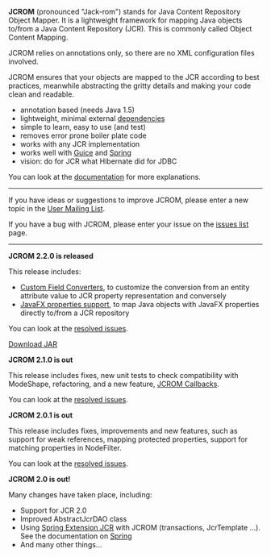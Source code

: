 

**JCROM** (pronounced "Jack-rom") stands for Java Content Repository Object Mapper. It is a lightweight framework for mapping Java objects to/from a Java Content Repository (JCR). This is commonly called Object Content Mapping.

JCROM relies on annotations only, so there are no XML configuration files involved.

JCROM ensures that your objects are mapped to the JCR according to best practices, meanwhile abstracting the gritty details and making your code clean and readable.

  * annotation based (needs Java 1.5)
  * lightweight, minimal external [dependencies](Dependencies.md)
  * simple to learn, easy to use (and test)
  * removes error prone boiler plate code
  * works with any JCR implementation
  * works well with [Guice](UsingWithGuice.md) and [Spring](UsingWithSpring.md)
  * vision: do for JCR what Hibernate did for JDBC

You can look at the [documentation](UserGuide.md) for more explanations.


---


If you have ideas or suggestions to improve JCROM, please enter a new topic in the [User Mailing List](http://groups.google.com/group/jcrom).

If you have a bug with JCROM, please enter your issue on the [issues list](https://code.google.com/p/jcrom/issues/list) page.


---


**JCROM 2.2.0 is released**

This release includes:
  * [Custom Field Converters](Properties#Custom_converter.md), to customize the conversion from an entity attribute value to JCR property representation and conversely
  * [JavaFX properties support](JavaFXPropertiesSupport.md), to map Java objects with JavaFX properties directly to/from a JCR repository

You can look at the [resolved issues](http://code.google.com/p/jcrom/issues/list?can=1&q=label%3AMilestone-Release2.2.0).

[Download JAR](https://jcrom.googlecode.com/svn/repo/releases/org/jcrom/jcrom/2.2.0/jcrom-2.2.0.jar)

**JCROM 2.1.0 is out**

This release includes fixes, new unit tests to check compatibility with ModeShape, refactoring, and a new feature, [JCROM Callbacks](JcromCallback.md).

You can look at the [resolved issues](http://code.google.com/p/jcrom/issues/list?can=1&q=label%3AMilestone-Release2.1.0).

**JCROM 2.0.1 is out**

This release includes fixes, improvements and new features, such as support for weak references, mapping protected properties, support for matching properties in NodeFilter.

You can look at the [resolved issues](http://code.google.com/p/jcrom/issues/list?can=1&q=label%3AMilestone-Release2.0.1).

**JCROM 2.0 is out!**

Many changes have taken place, including:

  * Support for JCR 2.0
  * Improved AbstractJcrDAO class
  * Using [Spring Extension JCR](http://se-jcr.sourceforge.net/guide.html) with JCROM (transactions, JcrTemplate ...). See the documentation on [Spring](UsingWithSpring.md)
  * And many other things...